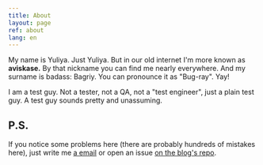 ```yaml
---
title: About
layout: page
ref: about
lang: en
---
```


My name is Yuliya. Just Yuliya. But in our old internet I'm more known as **aviskase.** By that nickname you can find me nearly everywhere. And my surname is badass: Bagriy. You can pronounce it as "Bug-ray". Yay!

I am a test guy. Not a tester, not a QA, not a "test engineer", just a plain test guy. A test guy sounds pretty and unassuming.


## P.S.
If you notice some problems here (there are probably hundreds of mistakes here), just write me <a href="mailto:{{ site.email }}">a email</a> or open an issue <a href="{{ site.github_repo }}/issues">on the blog's repo</a>.
